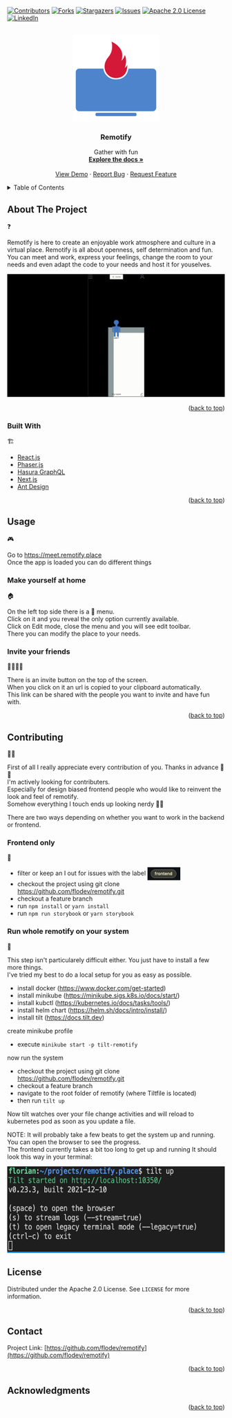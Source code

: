 <div id="top"></div>
<!--
*** Thanks for checking out the Best-README-Template. If you have a suggestion
*** that would make this better, please fork the repo and create a pull request
*** or simply open an issue with the tag "enhancement".
*** Don't forget to give the project a star!
*** Thanks again! Now go create something AMAZING! :D
-->



<!-- PROJECT SHIELDS -->
<!--
*** I'm using markdown "reference style" links for readability.
*** Reference links are enclosed in brackets [ ] instead of parentheses ( ).
*** See the bottom of this document for the declaration of the reference variables
*** for contributors-url, forks-url, etc. This is an optional, concise syntax you may use.
*** https://www.markdownguide.org/basic-syntax/#reference-style-links
-->
[![Contributors][contributors-shield]][contributors-url]
[![Forks][forks-shield]][forks-url]
[![Stargazers][stars-shield]][stars-url]
[![Issues][issues-shield]][issues-url]
[![Apache 2.0 License][license-shield]][license-url]
[![LinkedIn][linkedin-shield]][linkedin-url]



<!-- PROJECT LOGO -->
<br />
<div align="center">
  <a href="https://github.com/flodev/remotify">
    <img src="readme-assets/logo_github.png" alt="Logo" width="200" height="200">
  </a>

<h3 align="center">Remotify</h3>

  <p align="center">
    Gather with fun
    <br />
    <a href="http://docs.remotify.place"><strong>Explore the docs »</strong></a>
    <br />
    <br />
    <a href="https://meet.remotify.place">View Demo</a>
    ·
    <a href="https://github.com/flodev/remotify/issues">Report Bug</a>
    ·
    <a href="https://github.com/flodev/remotify/issues">Request Feature</a>
  </p>
</div>



<!-- TABLE OF CONTENTS -->
<details>
  <summary>Table of Contents</summary>
  <ol>
    <li>
      <a href="#about-the-project">About The Project ❓</a>
      <ul>
        <li><a href="#built-with">Built With 🏗️</a></li>
      </ul>
    </li>
    <li>
      <a href="#usage">Usage 🎮</a>
      <ul>
        <li><a href="#make-yourself-at-home">Make yourself at home 🏠</a></li>
        <li><a href="#invite-your-friends">Invite your friends 👩‍👩‍👦‍👦</a></li>
      </ul>
    </li>
    <!-- <li><a href="#roadmap">Roadmap</a></li> -->
    <li>
      <a href="#contributing">Contributing 👩‍💻</a>
      <ul>
        <li><a href="#frontend-only">Frontend only 📱</a></li>
        <li><a href="#run-whole-remotify-on-your-system">Run whole remotify on your system 👑</a></li>
      </ul>
    </li>
    <li><a href="#license">License</a></li>
    <li><a href="#contact">Contact</a></li>
    <li><a href="#acknowledgments">Acknowledgments</a></li>
  </ol>
</details>



<!-- ABOUT THE PROJECT -->
## About The Project
<div class="icon">❓</div>

Remotify is here to create an enjoyable work atmosphere and culture in a virtual place. Remotify is all about openness, self determination and fun.  
You can meet and work, express your feelings, change the room to your needs and even adapt the code to your needs and host it for youselves.  

[![Product Name Screen Shot][product-screenshot]](https://meet.remotify.place)

<p align="right">(<a href="#top">back to top</a>)</p>

### Built With
<div class="icon">🏗️</div>

* [React.js](https://reactjs.org/)
* [Phaser.js](https://phaser.io/)
* [Hasura GraphQL](https://hasura.io/)
* [Next.js](https://nextjs.org/)
* [Ant Design](https://ant.design)

<p align="right">(<a href="#top">back to top</a>)</p>


<!-- USAGE EXAMPLES -->
## Usage
<div class="icon">🎮</div>

Go to https://meet.remotify.place  
Once the app is loaded you can do different things

### Make yourself at home  
<div class="icon">🏠</div>

On the left top side there is a 🍔 menu.  
Click on it and you reveal the only option currently available.   
Click on Edit mode, close the menu and you will see edit toolbar.  
There you can modify the place to your needs.

### Invite your friends  
<div class="icon">👩‍👩‍👦‍👦</div>

There is an invite button on the top of the screen.  
When you click on it an url is copied to your clipboard automatically.  
This link can be shared with the people you want to invite and have fun with.

<p align="right">(<a href="#top">back to top</a>)</p>



<!-- ROADMAP -->
<!-- ## Roadmap 🛣️

- [] Feature 1
- [] Feature 2
- [] Feature 3
    - [] Nested Feature

See the [open issues](https://github.com/flodev/remotify/issues) for a full list of proposed features (and known issues).

<p align="right">(<a href="#top">back to top</a>)</p> -->



<!-- CONTRIBUTING -->
## Contributing  
<div class="icon">👩‍💻</div>

First of all I really appreciate every contribution of you. Thanks in advance 🤝 🤗  
I'm actively looking for contributers.   
Especially for design biased frontend people who would like to reinvent the look and feel of remotify.  
Somehow everything I touch ends up looking nerdy 🤷‍♂️  
  
There are two ways depending on whether you want to work in the backend or frontend.  
### Frontend only 
<div class="icon">📱</div>

* filter or keep an I out for issues with the label <img src="readme-assets/frontend_label.png" alt="frontend label" height="30" style="vertical-align:middle;">
* checkout the project using git clone https://github.com/flodev/remotify.git  
* checkout a feature branch  
* run `npm install` or `yarn install`
* run `npm run storybook` or `yarn storybook` 

### Run whole remotify on your system
<div class="icon">👑</div>

This step isn't particularely difficult either. You just have to install a few more things.  
I've tried my best to do a local setup for you as easy as possible.

* install docker (https://www.docker.com/get-started)
* install minikube (https://minikube.sigs.k8s.io/docs/start/)
* install kubctl (https://kubernetes.io/docs/tasks/tools/)
* install helm chart (https://helm.sh/docs/intro/install/)
* install tilt (https://docs.tilt.dev)

create minikube profile  
*  execute `minikube start -p tilt-remotify`

now run the system
* checkout the project using git clone https://github.com/flodev/remotify.git 
* checkout a feature branch  
* navigate to the root folder of remotify (where Tiltfile is located)
* then run `tilt up`  

Now tilt watches over your file change activities and will reload to kubernetes pod as soon as you update a file.

NOTE: It will probably take a few beats to get the system up and running.  
You can open the browser to see the progress.  
The frontend currently takes a bit too long to get up and running
It should look this way in your terminal:  
<div>
<img src="readme-assets/tilt.png" alt="tilt" height="200">
</div>

<!-- LICENSE -->
## License

Distributed under the Apache 2.0 License. See `LICENSE` for more information.

<p align="right">(<a href="#top">back to top</a>)</p>



<!-- CONTACT -->
## Contact

<!-- Your Name - [@twitter_handle](https://twitter.com/twitter_handle) - email@email_client.com -->

Project Link: [https://github.com/flodev/remotify](https://github.com/flodev/remotify)

<p align="right">(<a href="#top">back to top</a>)</p>



<!-- ACKNOWLEDGMENTS -->
## Acknowledgments


<p align="right">(<a href="#top">back to top</a>)</p>



<!-- MARKDOWN LINKS & IMAGES -->
<!-- https://www.markdownguide.org/basic-syntax/#reference-style-links -->
[contributors-shield]: https://img.shields.io/github/contributors/flodev/remotify.svg?style=for-the-badge
[contributors-url]: https://github.com/flodev/remotify/graphs/contributors
[forks-shield]: https://img.shields.io/github/forks/flodev/remotify.svg?style=for-the-badge
[forks-url]: https://github.com/flodev/remotify/network/members
[stars-shield]: https://img.shields.io/github/stars/flodev/remotify.svg?style=for-the-badge
[stars-url]: https://github.com/flodev/remotify/stargazers
[issues-shield]: https://img.shields.io/github/issues/flodev/remotify.svg?style=for-the-badge
[issues-url]: https://github.com/flodev/remotify/issues
[license-shield]: https://img.shields.io/github/license/flodev/remotify.svg?style=for-the-badge
[license-url]: https://github.com/flodev/remotify/blob/main/LICENSE
[linkedin-shield]: https://img.shields.io/badge/-LinkedIn-black.svg?style=for-the-badge&logo=linkedin&colorB=555
[linkedin-url]: https://www.linkedin.com/in/florian-klenk-93347187/
[product-screenshot]: readme-assets/screen_recording_webrtc.gif